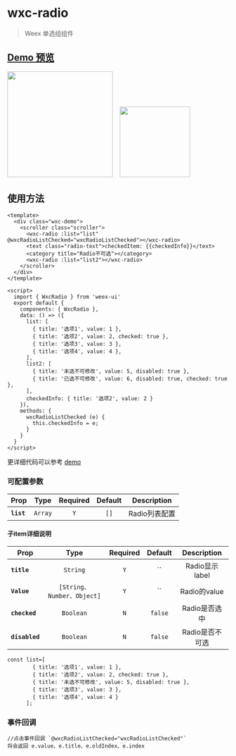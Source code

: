 # wxc-radio 

> Weex 单选组组件


## [Demo 预览](https://h5.m.taobao.com/trip/wxc-radio/index.html?_wx_tpl=https%3A%2F%2Fh5.m.taobao.com%2Ftrip%2Fwxc-radio%2Fdemo%2Findex.native-min.js)

<img src="https://gw.alipayobjects.com/zos/rmsportal/AQMauSgRgIvdoSfxQVmN.gif" width="240"/>&nbsp;&nbsp;&nbsp;&nbsp;<img src="https://img.alicdn.com/tfs/TB1ORR4SpXXXXX8aXXXXXXXXXXX-200-200.png" width="160"/>


## 使用方法

```vue
<template>
  <div class="wxc-demo">
    <scroller class="scroller">
      <wxc-radio :list="list" @wxcRadioListChecked="wxcRadioListChecked"></wxc-radio>
      <text class="radio-text">checkedItem: {{checkedInfo}}</text>
      <category title="Radio不可选"></category>
      <wxc-radio :list="list2"></wxc-radio>
    </scroller>
  </div>
</template>

<script>
  import { WxcRadio } from 'weex-ui'
  export default {
    components: { WxcRadio },
    data: () => ({
      list: [
        { title: '选项1', value: 1 },
        { title: '选项2', value: 2, checked: true },
        { title: '选项3', value: 3 },
        { title: '选项4', value: 4 },
      ],
      list2: [
        { title: '未选不可修改', value: 5, disabled: true },
        { title: '已选不可修改', value: 6, disabled: true, checked: true },
      ],
      checkedInfo: { title: '选项2', value: 2 }
    }),
    methods: {
      wxcRadioListChecked (e) {
        this.checkedInfo = e;
      }
    }
  }
</script>
```

更详细代码可以参考 [demo](https://github.com/alibaba/weex-ui/blob/master/example/radio/index.vue)

### 可配置参数

| Prop | Type | Required | Default | Description |
| ---- |:----:|:---:|:-------:| :----------:|
| **`list`** | `Array` | `Y` | `[]` | Radio列表配置 |

#### 子item详细说明
| Prop | Type | Required | Default | Description |
| ---- |:----:|:---:|:-------:| :----------:|
| **`title`** | `String` | `Y` | `` | Radio显示label |
| **`Value`** | `[String、Number、Object]` | `Y` | `` | Radio的value |
| **`checked`** | `Boolean` | `N` | `false` | Radio是否选中 |
| **`disabled`** | `Boolean` | `N` | `false` | Radio是否不可选 |


```
const list=[
        { title: '选项1', value: 1 },
        { title: '选项2', value: 2, checked: true },
        { title: '未选不可修改', value: 5, disabled: true },
        { title: '选项3', value: 3 },
        { title: '选项4', value: 4 }
      ];
```

### 事件回调

```
//点击事件回调 `@wxcRadioListChecked="wxcRadioListChecked"`
将会返回 e.value、e.title、e.oldIndex、e.index
```
